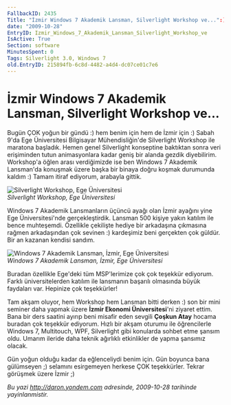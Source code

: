```yaml
---
FallbackID: 2435
Title: "İzmir Windows 7 Akademik Lansman, Silverlight Workshop ve...":)
date: "2009-10-28"
EntryID: Izmir_Windows_7_Akademik_Lansman_Silverlight_Workshop_ve
IsActive: True
Section: software
MinutesSpent: 0
Tags: Silverlight 3.0, Windows 7
old.EntryID: 215894fb-6c8d-4482-a4d4-dc07ce01c7e6
---
```

# İzmir Windows 7 Akademik Lansman, Silverlight Workshop ve...
Bugün ÇOK yoğun bir gündü :) hem benim için hem de İzmir için :) Sabah
9'da Ege Üniversitesi Bilgisayar Mühendisliğin'de Silverlight Workshop
ile maratona başladık. Hemen genel Silverlight konseptine baktıktan
sonra veri erişiminden tutun animasyonlara kadar geniş bir alanda gezdik
diyebilirim. Workshop'a öğlen arası verdiğimizde ise ben Windows 7
Akademik Lansman'da konuşmak üzere başka bir binaya doğru koşmak
durumunda kaldım :) Tamam itiraf ediyorum, arabayla gittik.

![Silverlight Workshop, Ege
Üniversitesi](media/Izmir_Windows_7_Akademik_Lansman_Silverlight_Workshop_ve/27102009_2.jpg)\
*Silverlight Workshop, Ege Üniversitesi*

Windows 7 Akademik Lansmanların üçüncü ayağı olan İzmir ayağını yine Ege
Üniversitesi'nde gerçekleştirdik. Lansman 500 kişiye yakın katılım ile
bence muhteşemdi. Özellikle çekilişte hediye bir arkadaşına çıkmasına
rağmen arkadaşından çok sevinen :) kardeşimiz beni gerçekten çok güldür.
Bir an kazanan kendisi sandım.

![Windows 7 Akademik Lansman, İzmir, Ege
Üniversitesi](media/Izmir_Windows_7_Akademik_Lansman_Silverlight_Workshop_ve/27102009_1.jpg)\
*Windows 7 Akademik Lansman, İzmir, Ege Üniversitesi*

Buradan özellikle Ege'deki tüm MSP'lerimize çok çok teşekkür ediyorum.
Farklı üniversitelerden katılım ile lansmanın başarılı olmasında büyük
faydaları var. Hepinize çok teşekkürler!

Tam akşam oluyor, hem Workshop hem Lansman bitti derken :) son bir mini
seminer daha yapmak üzere **İzmir Ekonomi Üniversitesi**'ni ziyaret
ettim. Bana bir ders saatini ayırıp beni misafir eden sevgili **Çoşkun
Atay** hocama buradan çok teşekkür ediyorum. Hızlı bir akşam oturumu ile
öğrencilerle Windows 7, Multitouch, WPF, Silverlight gibi konularda
sohbet etme şansım oldu. Umarım ileride daha teknik ağırlıklı
etkinlikler de yapma şansımız olacak.

Gün yoğun olduğu kadar da eğlenceliydi benim için. Gün boyunca bana
gülümseyen ;) selamını esirgemeyen herkese ÇOK teşekkürler. Tekrar
görüşmek üzere İzmir ;)



*Bu yazi http://daron.yondem.com adresinde, 2009-10-28 tarihinde yayinlanmistir.*
